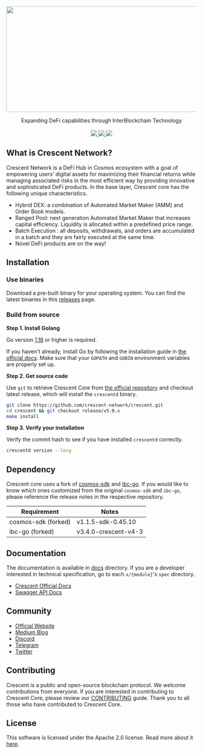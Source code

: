 <p>&nbsp;</p>
<p align="center">

<img src="assets/banner.png" width=700 height=280>

</p>

<p align="center">
Expanding DeFi capabilities through InterBlockchain Technology<br/><br/>

<a href="https://pkg.go.dev/github.com/crescent-network/crescent">
    <img src="https://pkg.go.dev/badge/github.com/crescent-network/crescent">
</a>
<a href="https://codecov.io/gh/crescent-network/crescent">
    <img src="https://codecov.io/gh/crescent-network/crescent/branch/main/graph/badge.svg">
</a>
<img src="https://github.com/crescent-network/crescent/actions/workflows/test.yml/badge.svg">
</p>


## What is Crescent Network?

Crescent Network is a DeFi Hub in Cosmos ecosystem with a goal of empowering users’ digital assets for maximizing their financial returns while managing associated risks in the most efficient way by providing innovative and sophisticated DeFi products. In the base layer, Crescent core has the following unique characteristics.

- Hybrid DEX: a combination of Automated Market Maker (AMM) and Order Book models.
- Ranged Pool: next generation Automated Market Maker that increases capital efficiency. Liquidity is allocated within a predefined price range.
- Batch Execution : all deposits, withdrawals, and orders are accumulated in a batch and they are fairly executed at the same time.
- Novel DeFi products are on the way!

## Installation

### Use binaries

Download a pre-built binary for your operating system. You can find the latest binaries in this [releases](https://github.com/crescent-network/crescent/releases) page.

### Build from source

**Step 1. Install Golang**

Go version [1.18](https://go.dev/doc/go1.18) or higher is required.

If you haven't already, install Go by following the installation guide in [the official docs](https://golang.org/doc/install). Make sure that your `GOPATH` and `GOBIN` environment variables are properly set up.

**Step 2. Get source code**

Use `git` to retrieve Crescent Core from [the official repository](https://github.com/crescent-network/crescent) and checkout latest release, which will install the `crescentd` binary.

```bash
git clone https://github.com/crescent-network/crescent.git
cd crescent && git checkout release/v5.0.x
make install
```

**Step 3. Verify your installation**

Verify the commit hash to see if you have installed `crescentd` correctly.

```bash
crescentd version --long
```

## Dependency

Crescent core uses a fork of [cosmos-sdk](https://github.com/crescent-network/cosmos-sdk) and [ibc-go](https://github.com/crescent-network/ibc-go). If you would like to know which ones customized from the original `cosmos-sdk` and `ibc-go`, please reference the release notes in the respective repository.

| Requirement         | Notes                |
|---------------------|----------------------|
| cosmos-sdk (forked) | v1.1.5-sdk-0.45.10   |
| ibc-go (forked)     | v3.4.0-crescent-v4-3 |

## Documentation

The documentation is available in [docs](docs) directory. If you are a developer interested in technical specification, go to each `x/{module}`'s `spec` directory.

* [Crescent Official Docs](https://docs.crescent.network/)
* [Swagger API Docs](https://app.swaggerhub.com/apis-docs/crescent/crescent/2.0.0)

<!-- markdown-link-check-disable -->

## Community

* [Official Website](https://crescent.network/)
* [Medium Blog](https://crescentnetwork.medium.com/)
* [Discord](https://discord.com/invite/vmjfqHy4UA)
* [Telegram](https://t.me/+5lJ33oeqV2QwYzQ1)
* [Twitter](https://twitter.com/CrescentHub)

## Contributing

Crescent is a public and open-source blockchain protocol. We welcome contributions from everyone. If you are interested in contributing to Crescent Core, please review our [CONTRIBUTING](CONTRIBUTING.md) guide. Thank you to all those who have contributed to Crescent Core.

## License

This software is licensed under the Apache 2.0 license. Read more about it [here](LICENSE).
